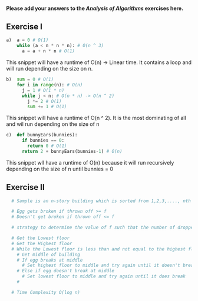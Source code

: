 #### Please add your answers to the **_Analysis of Algorithms_** exercises here.

## Exercise I

```python
a)  a = 0 # O(1)
    while (a < n * n * n): # O(n ^ 3)
      a = a + n * n # O(1)
```

This snippet will have a runtime of O(n) -> Linear time. It contains a loop and will run depending on the size on n.

```python
b)  sum = 0 # O(1)
    for i in range(n): # O(n)
      j = 1 # O(1 * n)
      while j < n: # O(n * n) -> O(n ^ 2)
        j *= 2 # O(1)
        sum += 1 # O(1)
```

This snippet will have a runtime of O(n ^ 2). It is the most dominating of all and wil run depending on the size of n

```python
c)  def bunnyEars(bunnies):
      if bunnies == 0:
        return 0 # O(1)
      return 2 + bunnyEars(bunnies-1) # O(n)
```

This snippet wll have a runtime of O(n) because it will run recursively depending on the size of n until bunnies = 0

## Exercise II

```python
  # Sample is an n-story building which is sorted from 1,2,3,...., nth floor

  # Egg gets broken if thrown off >= f
  # Doesn't get broken if thrown off <= f

  # strategy to determine the value of f such that the number of dropped + broken eggs is minimized => Binary Search

  # Get the Lowest floor
  # Get the Highest floor
  # While the Lowest floor is less than and not equal to the highest floor
    # Get middle of building
    # If egg breaks at middle
      # Set highest floor to middle and try again until it doesn't break
    # Else if egg doesn't break at middle
      # Set lowest floor to middle and try again until it does break
    #

  # Time Complexity O(log n)

```
